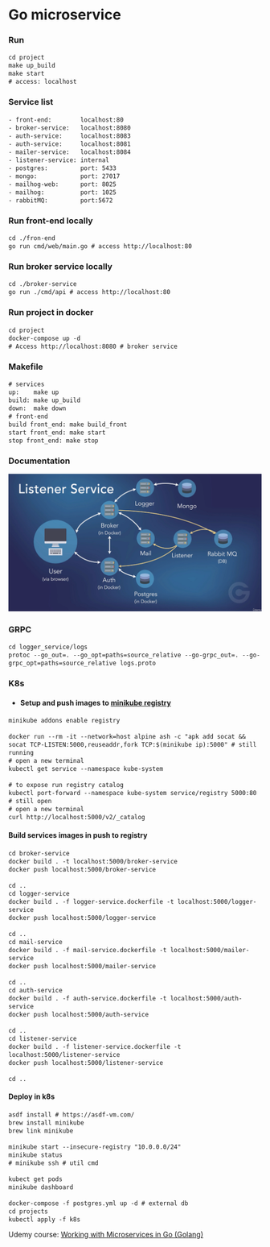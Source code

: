 # Go microservice

### Run
``` shell
cd project
make up_build
make start
# access: localhost
```

### Service list
```
- front-end:        localhost:80
- broker-service:   localhost:8080
- auth-service:     localhost:8083
- auth-service:     localhost:8081
- mailer-service:   localhost:8084
- listener-service: internal
- postgres:         port: 5433
- mongo:            port: 27017
- mailhog-web:      port: 8025
- mailhog:          port: 1025
- rabbitMQ:         port:5672
```

### Run front-end locally
``` shell
cd ./fron-end
go run cmd/web/main.go # access http://localhost:80
```

### Run broker service locally
``` shell
cd ./broker-service
go run ./cmd/api # access http://localhost:80
```

### Run project in docker
```
cd project
docker-compose up -d 
# Access http://localhost:8080 # broker service
```

### Makefile
```
# services
up:    make up
build: make up_build
down:  make down
# front-end
build front_end: make build_front
start front_end: make start
stop front_end: make stop
```


### Documentation 
<img src="./docs/solution.png">

### GRPC 
```
cd logger_service/logs
protoc --go_out=. --go_opt=paths=source_relative --go-grpc_out=. --go-grpc_opt=paths=source_relative logs.proto 
```

### K8s
- #### Setup and push images to [minikube registry](https://minikube.sigs.k8s.io/docs/handbook/registry/#:~:text=minikube%20allows%20users%20to%20configure,requests%20from%20the%20CIDR%20range.)

```shell
minikube addons enable registry

docker run --rm -it --network=host alpine ash -c "apk add socat && socat TCP-LISTEN:5000,reuseaddr,fork TCP:$(minikube ip):5000" # still running
# open a new terminal
kubectl get service --namespace kube-system

# to expose run registry catalog
kubectl port-forward --namespace kube-system service/registry 5000:80 # still open
# open a new terminal
curl http://localhost:5000/v2/_catalog
```

#### Build services images in push to registry

```shell
cd broker-service
docker build . -t localhost:5000/broker-service
docker push localhost:5000/broker-service

cd ..
cd logger-service
docker build . -f logger-service.dockerfile -t localhost:5000/logger-service
docker push localhost:5000/logger-service

cd ..
cd mail-service
docker build . -f mail-service.dockerfile -t localhost:5000/mailer-service
docker push localhost:5000/mailer-service

cd ..
cd auth-service
docker build . -f auth-service.dockerfile -t localhost:5000/auth-service
docker push localhost:5000/auth-service

cd ..
cd listener-service
docker build . -f listener-service.dockerfile -t localhost:5000/listener-service
docker push localhost:5000/listener-service

cd ..
```


#### Deploy in k8s
``` shell
asdf install # https://asdf-vm.com/
brew install minikube
brew link minikube

minikube start --insecure-registry "10.0.0.0/24"
minikube status
# minikube ssh # util cmd

kubect get pods
minikube dashboard

docker-compose -f postgres.yml up -d # external db 
cd projects
kubectl apply -f k8s
```

Udemy course: [Working with Microservices in Go (Golang)](https://www.udemy.com/course/working-with-microservices-in-go/)